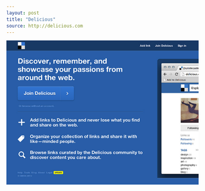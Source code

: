 ```yaml
---
layout: post
title: "Delicious"
source: http://delicious.com
---
```


<img src="/screenshots/delicious.jpg">
